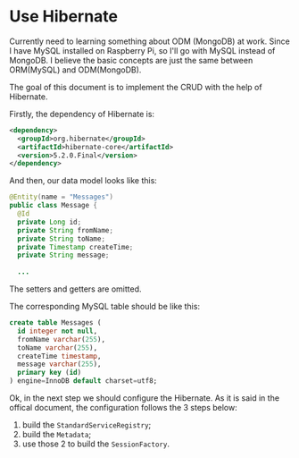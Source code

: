 # Use Hibernate

Currently need to learning something about ODM (MongoDB) at work. Since I have MySQL installed on Raspberry Pi, so I'll go with MySQL instead of MongoDB. I believe the basic concepts are just the same between ORM(MySQL) and ODM(MongoDB).

The goal of this document is to implement the CRUD with the help of Hibernate.

Firstly, the dependency of Hibernate is:

  ```xml
<dependency>
    <groupId>org.hibernate</groupId>
    <artifactId>hibernate-core</artifactId>
    <version>5.2.0.Final</version>
</dependency>
  ```

And then, our data model looks like this:

  ```java
@Entity(name = "Messages")
public class Message {
    @Id
    private Long id;
    private String fromName;
    private String toName;
    private Timestamp createTime;
    private String message;
    
    ...
  ```

The setters and getters are omitted.

The corresponding MySQL table should be like this:

  ```sql
create table Messages (
    id integer not null,
    fromName varchar(255),
    toName varchar(255),
    createTime timestamp,
    message varchar(255),
    primary key (id)
) engine=InnoDB default charset=utf8;
  ```

Ok, in the next step we should configure the Hibernate. As it is said in the offical document, the configuration follows the 3 steps below:

  1. build the `StandardServiceRegistry`;
  2. build the `Metadata`;
  3. use those 2 to build the `SessionFactory`.

